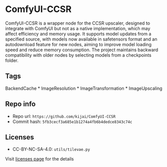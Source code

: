 # ComfyUI-CCSR
ComfyUI-CCSR is a wrapper node for the CCSR upscaler, designed to integrate with ComfyUI but not as a native implementation, which may affect efficiency and memory usage. It supports model updates from a specified source, with models now available in safetensors format and an autodownload feature for new nodes, aiming to improve model loading speed and reduce memory consumption. The project maintains backward compatibility with older nodes by selecting models from a checkpoints folder.

## Tags
BackendCache * ImageResolution * ImageTransformation * ImageUpscaling

## Repo info
- Repo url: `https://github.com/kijai/ComfyUI-CCSR`
- Commit hash: `5fb3cecf3a685e1b1274a4fb6b4dedce8343c74c`

## Licenses
- CC-BY-NC-SA-4.0: `utils/tilevae.py`

Visit [licenses page](licenses.md) for the details
